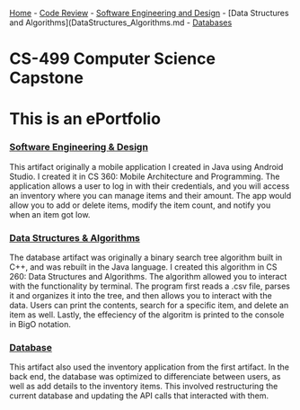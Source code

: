 [Home](README.md) - [Code Review](CodeReview.md) - [Software Engineering and Design](SoftwareEngineering_Design.md) - [Data Structures and Algorithms](DataStructures_Algorithms.md - [Databases](Database.md)

# CS-499 Computer Science Capstone
# This is an ePortfolio

### [Software Engineering & Design](SoftwareEngineering_Design.md)
  This artifact originally a mobile application I created in Java using Android Studio. I created it in CS 360: Mobile Architecture and Programming. The application allows a user to log in with their credentials, and you will access an inventory where you can manage items and their amount. The app would allow you to add or delete items, modify the item count, and notify you when an item got low. 
### [Data Structures & Algorithms](DataStructures_Algorithms.md)
  The database artifact was originally a binary search tree algorithm built in C++, and was rebuilt in the Java language. I created this algorithm in CS 260: Data Structures and Algorithms. The algorithm allowed you to interact with the functionality by terminal. The program first reads a .csv file, parses it and organizes it into the tree, and then allows you to interact with the data. Users can print the contents, search for a specific item, and delete an item as well. Lastly, the effeciency of the algoritm is printed to the console in BigO notation.
### [Database](Database.md)
  This artifact also used the inventory application from the first artifact. In the back end, the database was optimized to differenciate between users, as well as add details to the inventory items. This involved restructuring the current database and updating the API calls that interacted with them.
